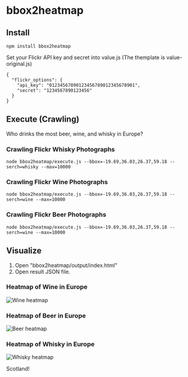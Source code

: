 # bbox2heatmap

## Install

```(sh)
npm install bbox2heatmap
```

Set your Flickr API key and secret into value.js (The themplate is value-original.js)

```(JavaScript)
{
  "flickr_options": {
    "api_key": "01234567890123456789012345678901",
    "secret": "1234567890123456"
  }
}
```


## Execute (Crawling)

Who drinks the most beer, wine, and whisky in Europe?

### Crawling Flickr Whisky Photographs
```(sh)
node bbox2heatmap/execute.js --bbox=-19.69,36.03,26.37,59.18 --serch=whisky --max=10000
```

### Crawling Flickr Wine Photographs
```(sh)
node bbox2heatmap/execute.js --bbox=-19.69,36.03,26.37,59.18 --serch=wine --max=10000
```

### Crawling Flickr Beer Photographs
```(sh)
node bbox2heatmap/execute.js --bbox=-19.69,36.03,26.37,59.18 --serch=wine --max=10000
```

## Visualize
1. Open "bbox2heatmap/output/index.html"
2. Open result JSON file.

### Heatmap of Wine in Europe
![Wine heatmap](https://c1.staticflickr.com/1/630/21677292443_ef99646bf3_z.jpg "Wine in Europe")

### Heatmap of Beer in Europe
![Beer heatmap](https://c2.staticflickr.com/6/5830/21675589384_56fa290cb6_z.jpg "Beer in Europe")

### Heatmap of Whisky in Europe
![Whisky heatmap](https://c1.staticflickr.com/1/723/22110621818_23ba4eef64_z.jpg "Whisky in Europe")

Scotland!